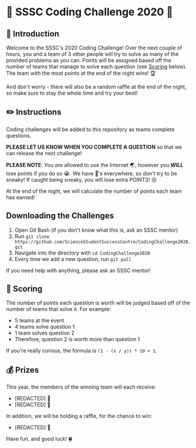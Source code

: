 # 🚀 SSSC Coding Challenge 2020 🚀

## 🥳 Introduction

Welcome to the SSSC's 2020 Coding Challenge! Over the next couple of hours, you and a team of 3 other people will try to solve as many of the provided problems as you can. Points will be assigned based off the number of teams that manage to solve each question (see [Scoring](#-scoring) below). The team with the most points at the end of the night wins! 🏆

And don't worry - there will also be a random raffle at the end of the night, so make sure to stay the whole time and try your best!

## ✏️ Instructions

Coding challenges will be added to this repository as teams complete questions.

**PLEASE LET US KNOW WHEN YOU COMPLETE A QUESTION** so that we can release the next challenge!

**PLEASE NOTE**: You *are* allowed to use the Internet 🌏, however you ***WILL*** lose points if you do so 😭. We have 👀's everywhere, so don't try to be sneaky! If caught being sneaky, you will lose extra POINTS! 😒

At the end of the night, we will calculate the number of points each team has earned!

## Downloading the Challenges

1. Open Git Bash (if you don't know what this is, ask an SSSC mentor)
2. Run `git clone https://github.com/ScienceStudentSuccessCentre/CodingChallenge2020.git`
3. Navigate into the directory with `cd CodingChallenge2020`
4. Every time we add a new question, run `git pull`

If you need help with anything, please ask an SSSC mentor!

## 💯 Scoring

The number of points each question is worth will be judged based off of the number of teams that solve it. For example:

- 5 teams at the event
- 4 teams solve question 1
- 1 team solves question 2
- Therefore, question 2 is worth more than question 1

If you're really curious, the formula is `(1 - (x / y)) * 10 + 1`.

## 💰 Prizes

This year, the members of the winning team will each receive:

- [REDACTED] 🤯
- [REDACTED] 🤯

In addition, we will be holding a raffle, for the chance to win:

- [REDACTED] 🤯

Have fun, and good luck! 🍀
